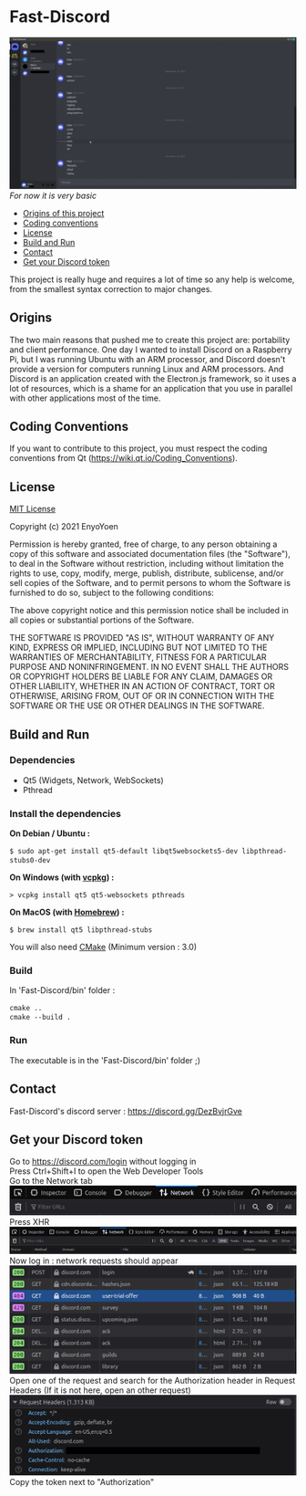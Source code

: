 
# Fast-Discord
![Fast-Discord image](doc/images/Fast-Discord.gif)
*For now it is very basic*

 - [Origins of this project](#origins)
 - [Coding conventions](#coding-conventions)
 - [License](#license)
 - [Build and Run](#build-and-run)
 - [Contact](#contact)
 - [Get your Discord token](#get-your-discord-token)

This project is really huge and requires a lot of time so any help is welcome, from the smallest syntax correction to major changes.
## Origins
The two main reasons that pushed me to create this project are: portability and client performance.
One day I wanted to install Discord on a Raspberry Pi, but I was running Ubuntu with an ARM processor, and Discord doesn't provide a version for computers running Linux and ARM processors.
And Discord is an application created with the Electron.js framework, so it uses a lot of resources, which is a shame for an application that you use in parallel with other applications most of the time.
## Coding Conventions
If you want to contribute to this project, you must respect the coding conventions from Qt (https://wiki.qt.io/Coding_Conventions).
## License
[MIT License](https://en.wikipedia.org/wiki/MIT_License)

Copyright (c) 2021 EnyoYoen

Permission is hereby granted, free of charge, to any person obtaining a copy
of this software and associated documentation files (the "Software"), to deal
in the Software without restriction, including without limitation the rights
to use, copy, modify, merge, publish, distribute, sublicense, and/or sell
copies of the Software, and to permit persons to whom the Software is
furnished to do so, subject to the following conditions:

The above copyright notice and this permission notice shall be included in all
copies or substantial portions of the Software.

THE SOFTWARE IS PROVIDED "AS IS", WITHOUT WARRANTY OF ANY KIND, EXPRESS OR
IMPLIED, INCLUDING BUT NOT LIMITED TO THE WARRANTIES OF MERCHANTABILITY,
FITNESS FOR A PARTICULAR PURPOSE AND NONINFRINGEMENT. IN NO EVENT SHALL THE
AUTHORS OR COPYRIGHT HOLDERS BE LIABLE FOR ANY CLAIM, DAMAGES OR OTHER
LIABILITY, WHETHER IN AN ACTION OF CONTRACT, TORT OR OTHERWISE, ARISING FROM,
OUT OF OR IN CONNECTION WITH THE SOFTWARE OR THE USE OR OTHER DEALINGS IN THE
SOFTWARE.
## Build and Run
### Dependencies
- Qt5 (Widgets, Network, WebSockets)
- Pthread

### Install the dependencies
**On Debian / Ubuntu :**
```shell
$ sudo apt-get install qt5-default libqt5websockets5-dev libpthread-stubs0-dev
```

**On Windows (with [vcpkg](https://github.com/microsoft/vcpkg/#quick-start-windows)) :**
```shell
> vcpkg install qt5 qt5-websockets pthreads
```

**On MacOS (with [Homebrew](https://brew.sh/index)) :**
```shell
$ brew install qt5 libpthread-stubs
```

You will also need [CMake](https://cmake.org/download/) (Minimum version : 3.0)
### Build
In 'Fast-Discord/bin' folder :
```shell
cmake ..
cmake --build .
```
### Run
The executable is in the 'Fast-Discord/bin' folder ;)
## Contact
Fast-Discord's discord server : https://discord.gg/DezBvjrGve
## Get your Discord token
Go to https://discord.com/login without logging in  
Press Ctrl+Shift+I to open the Web Developer Tools  
Go to the Network tab  
![](doc/images/Network-tab.png)
Press XHR  
![](doc/images/XHR.png)
Now log in : network requests should appear  
![](doc/images/Requests.png)
Open one of the request and search for the Authorization header in Request Headers (If it is not here, open an other request)  
![](doc/images/Authorization.png)
Copy the token next to "Authorization"

